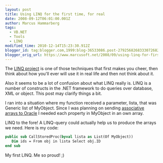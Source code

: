 ```yaml
---
layout: post
title: Using LINQ for the first time, for real
date: 2008-09-12T06:01:00.001Z
author: Marcus Hammarberg
tags:
  - VB.NET
  - Tools
  - LINQ
modified_time: 2010-12-14T15:23:30.912Z
blogger_id: tag:blogger.com,1999:blog-36533086.post-2792568268333072682
blogger_orig_url: https://www.marcusoft.net/2008/09/using-linq-for-first-time-for-real.html
---
```


The [LINQ project](http://msdn.microsoft.com/en-us/netframework/aa904594.aspx) is one of those techniques that first makes you cheer, then think about how you'll ever will use it in real life and then not think about it.

Also it seems to be a lot of confusion about what LINQ really is. LINQ is a number of constructs in the .NET framework to do queries over database, XML or object. This post may clarify things a bit.

I ran into a situation where my function received a parameter, lista, that was Generic list of MyObject. Since I was planning on sending [associative arrays to Oracle](https://www.marcusoft.net/2008/09/how-to-pass-and-receive-associative.html) I needed each property in MyObject in an own array.

LINQ to the fore! A LINQ-query could actually help us to produce the arrays we need. Here is my code:

```vb
public sub CallStoredProc(byval lista as List(Of MyObject))
   Dim ids = From obj in lista Select obj.ID
end sub
```

My first LINQ. Me so proud! ;)
